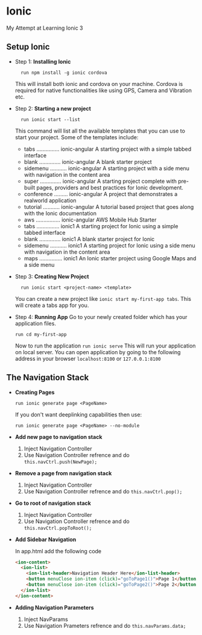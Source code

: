 # Ionic
My Attempt at Learning Ionic 3

## Setup Ionic

+ Step 1: __Installing Ionic__  
  ```
    run npm install -g ionic cordova
  ```  
   This will install both ionic and cordova on your machine. Cordova is required for native functionalities like using GPS, Camera and Vibration etc. 

+ Step 2:  __Starting a new project__
  ```
    run ionic start --list 
  ```
  This command will list all the available templates that you can use to start your project. Some of the templates include:

  - tabs ............... ionic-angular A starting project with a simple tabbed interface
  - blank .............. ionic-angular A blank starter project
  - sidemenu ........... ionic-angular A starting project with a side menu with navigation in the content area
  - super .............. ionic-angular A starting project complete with pre-built pages, providers and best practices for Ionic development.
  - conference ......... ionic-angular A project that demonstrates a realworld application
  - tutorial ........... ionic-angular A tutorial based project that goes along with the Ionic documentation
  - aws ................ ionic-angular AWS Mobile Hub Starter
  - tabs ............... ionic1 A starting project for Ionic using a simple tabbed interface
  - blank .............. ionic1 A blank starter project for Ionic
  - sidemenu ........... ionic1 A starting project for Ionic using a side menu with navigation in the content area
  - maps ............... ionic1 An Ionic starter project using Google Maps and a side menu

+ Step 3:  __Creating New Project__
  ```
    run ionic start <project-name> <template> 
  ```
  You can create a new project like ```ionic start my-first-app tabs```. This will create a tabs app for you.
  
 + Step 4:  __Running App__
   Go to your newly created folder which has your application files. 
    ```
    run cd my-first-app
    ```
   Now to run the application
   ```run ionic serve```
   This will run your application on local server. You can open application by going to the following address in your browser
   `localhost:8100` or `127.0.0.1:8100`

## The Navigation Stack

+ __Creating Pages__


  ```run ionic generate page <PageName>```


  If you don't want deeplinking capabilities then use:


  ```run ionic generate page <PageName> --no-module```


+ __Add new page to navigation stack__

  1. Inject Navigation Controller
  2. Use Navigation Controller refrence and do ```this.navCtrl.push(NewPage);```

+ __Remove a page from navigation stack__

  1. Inject Navigation Controller
  2. Use Navigation Controller refrence and do ```this.navCtrl.pop();```

+ __Go to root of navigation stack__

  1. Inject Navigation Controller
  2. Use Navigation Controller refrence and do ```this.navCtrl.popToRoot();```

+ __Add Sidebar Navigation__

  In app.html add the following code

  ```html
  <ion-content>
    <ion-list>
      <ion-list-header>Navigation Header Here</ion-list-header>
      <button menuClose ion-item (click)="goToPage1()">Page 1</button>
      <button menuClose ion-item (click)="goToPage2()">Page 2</button>
    </ion-list>
  </ion-content>
  ```

+ __Adding Navigation Parameters__

  1. Inject NavParams
  2. Use Navigation Prameters refrence and do ```this.navParams.data;```